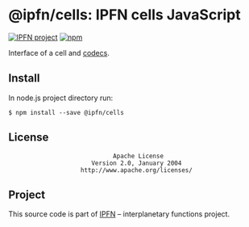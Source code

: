 # @ipfn/cells: IPFN cells JavaScript

[![IPFN project](https://img.shields.io/badge/project-IPFN-blue.svg?style=flat-square)](https://github.com/ipfn)
[![npm](https://img.shields.io/npm/v/@ipfn/cells.svg?maxAge=8640&style=flat-square)](https://www.npmjs.com/package/@ipfn/cells)

Interface of a cell and [codecs](https://github.com/ipfn/ipfn/blob/dev/protobuf/cell.proto).

## Install

In node.js project directory run:

```console
$ npm install --save @ipfn/cells
```

## License

                                 Apache License
                           Version 2.0, January 2004
                        http://www.apache.org/licenses/

## Project

This source code is part of [IPFN](https://github.com/ipfn) – interplanetary functions project.
